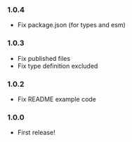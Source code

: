 ### 1.0.4

- Fix package.json (for types and esm)

### 1.0.3

- Fix published files
- Fix type definition excluded

### 1.0.2

- Fix README example code

### 1.0.0

- First release!
